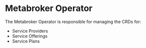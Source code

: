 # Metabroker Operator

The Metabroker Operator is responsible for managing the CRDs for:
- Service Providers
- Service Offerings
- Service Plans
